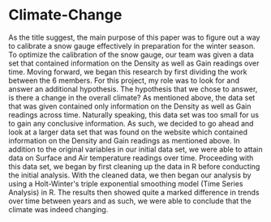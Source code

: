 # Climate-Change
As the title suggest, the main purpose of this paper was to figure out a way to calibrate a snow gauge effectively in preparation for the winter season. To optimize the calibration of the snow gauge, our team was given a data set that contained information on the Density as well as Gain readings over time. Moving forward, we began this research by first dividing the work between the 6 members.  For this project, my role was to look for and answer an additional hypothesis. The hypothesis that we chose to answer, is there a change in the overall climate? As mentioned above, the data set that was given contained only information on the Density as well as Gain readings across time. Naturally speaking, this data set was too small for us to gain any conclusive information. As such, we decided to go ahead and look at a larger data set that was found on the website which contained information on the Density and Gain readings as mentioned above. In addition to the original variables in our initial data set, we were able to attain data on Surface and Air temperature readings over time. Proceeding with this data set, we began by first cleaning up the data in R before conducting the initial analysis. With the cleaned data, we then began our analysis by using a Holt-Winter's triple exponential smoothing model (Time Series Analysis) in R. The results then showed quite a marked difference in trends over time between years and as such, we were able to conclude that the climate was indeed changing.
